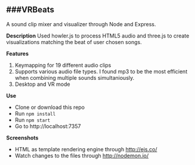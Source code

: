 ###VRBeats
--------------------------
A sound clip mixer and visualizer through Node and Express.

**Description**
Used howler.js to process HTML5 audio and three.js to create visualizations matching the beat of user chosen songs.

**Features**
1. Keymapping for 19 different audio clips
2. Supports various audio file types. I found mp3 to be the most efficient when combining multiple sounds simultaniously.
3. Desktop and VR mode

**Use**
 - Clone or download this repo
 - Run `npm install`
 - Run `npm start`
 - Go to http://localhost:7357

**Screenshots**
 - HTML as template rendering engine through http://ejs.co/
 - Watch changes to the files through http://nodemon.io/

